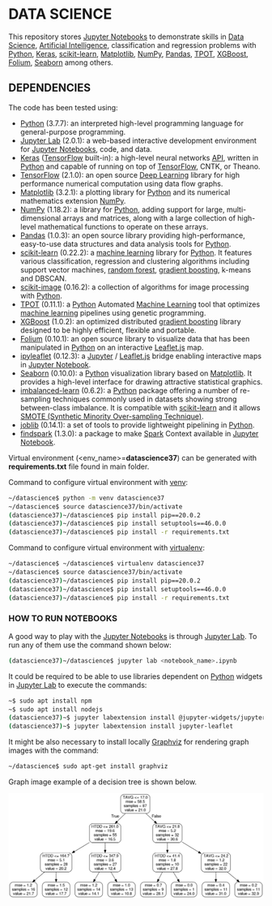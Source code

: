 # DATA SCIENCE

This repository stores [Jupyter Notebooks] to demonstrate skills in [Data Science], [Artificial Intelligence], classification and regression problems with [Python], [Keras], [scikit-learn], [Matplotlib], [NumPy], [Pandas], [TPOT], [XGBoost], [Folium], [Seaborn] among others.

## DEPENDENCIES

The code has been tested using:

* [Python] (3.7.7): an interpreted high-level programming language for general-purpose programming.
* [Jupyter Lab] (2.0.1): a web-based interactive development environment for [Jupyter Notebooks], code, and data.
* [Keras] ([TensorFlow] built-in): a high-level neural networks [API], written in [Python] and capable of running on top of [TensorFlow], CNTK, or Theano.
* [TensorFlow] (2.1.0): an open source [Deep Learning] library for high performance numerical computation using data flow graphs.
* [Matplotlib] (3.2.1): a plotting library for [Python] and its numerical mathematics extension [NumPy].
* [NumPy] (1.18.2): a library for [Python], adding support for large, multi-dimensional arrays and matrices, along with a large collection of high-level mathematical functions to operate on these arrays.
* [Pandas] (1.0.3):  an open source library providing high-performance, easy-to-use data structures and data analysis tools for [Python].
* [scikit-learn] (0.22.2): a [machine learning] library for [Python]. It features various classification, regression and clustering algorithms including support vector machines, [random forest], [gradient boosting], k-means and DBSCAN.
* [scikit-image] (0.16.2): a collection of algorithms for image processing with [Python].
* [TPOT] (0.11.1): a [Python] Automated [Machine Learning] tool that optimizes [machine learning] pipelines using genetic programming.
* [XGBoost] (1.0.2): an optimized distributed [gradient boosting] library designed to be highly efficient, flexible and portable.
* [Folium] (0.10.1): an open source library to visualize data that has been manipulated in [Python] on an interactive [Leaflet.js] map.
* [ipyleaflet] (0.12.3): a [Jupyter] / [Leaflet.js] bridge enabling interactive maps in [Jupyter Notebook].
* [Seaborn] (0.10.0): a [Python] visualization library based on [Matplotlib]. It provides a high-level interface for drawing attractive statistical graphics.
* [imbalanced-learn] (0.6.2): a [Python] package offering a number of re-sampling techniques commonly used in datasets showing strong between-class imbalance. It is compatible with [scikit-learn] and it allows [SMOTE (Synthetic Minority Over-sampling Technique)].
* [joblib] (0.14.1): a set of tools to provide lightweight pipelining in [Python].
* [findspark] (1.3.0): a package to make [Spark] Context available in [Jupyter Notebook].

Virtual environment (<env_name>=**datascience37**) can be generated with  **requirements.txt** file found in main folder.

Command to configure virtual environment with [venv]:

```bash
~/datascience$ python -m venv datascience37
~/datascience$ source datascience37/bin/activate
(datascience37)~/datascience$ pip install pip==20.0.2
(datascience37)~/datascience$ pip install setuptools==46.0.0
(datascience37)~/datascience$ pip install -r requirements.txt
```

Command to configure virtual environment with [virtualenv]:

```bash
~/datascience$ ~/datascience$ virtualenv datascience37
~/datascience$ source datascience37/bin/activate
(datascience37)~/datascience$ pip install pip==20.0.2
(datascience37)~/datascience$ pip install setuptools==46.0.0
(datascience37)~/datascience$ pip install -r requirements.txt
```

### HOW TO RUN NOTEBOOKS

A good way to play with the [Jupyter Notebooks] is through [Jupyter Lab]. To run any of them use the command shown below:

```bash
(datascience37)~/datascience$ jupyter lab <notebook_name>.ipynb
```

It could be required to be able to use libraries dependent on [Python] widgets in [Jupyter Lab] to execute the commands:

```bash
~$ sudo apt install npm
~$ sudo apt install nodejs
(datascience37)~$ jupyter labextension install @jupyter-widgets/jupyterlab-manager
(datascience37)~$ jupyter labextension install jupyter-leaflet
```

It might be also necessary to install locally [Graphviz] for rendering graph images with the command:

```bash
~/datascience$ sudo apt-get install graphviz
```

Graph image example of a decision tree is shown below.

![Graph image example of a decision tree](images/tree_top3.png)

[Data Science]: https://en.wikipedia.org/wiki/Data_science
[Artificial Intelligence]: https://en.wikipedia.org/wiki/Artificial_intelligence
[Python]: https://www.python.org/
[Machine Learning]: https://en.wikipedia.org/wiki/Machine_learning
[Deep Learning]: https://en.wikipedia.org/wiki/Deep_learning
[Random Forest]: https://en.wikipedia.org/wiki/Random_forest
[Gradient Boosting]: https://en.wikipedia.org/wiki/Gradient_boosting
[API]: https://en.wikipedia.org/wiki/Application_programming_interface
[Docker]: https://www.docker.com/
[docker-compose]: https://github.com/docker/compose
[Keras]: https://keras.io/
[TensorFlow]: https://www.tensorflow.org/
[Matplotlib]: https://matplotlib.org/
[NumPy]: http://www.numpy.org/
[Pandas]: https://pandas.pydata.org/
[scikit-learn]: http://scikit-learn.org/stable/
[scikit-image]: https://scikit-image.org/
[TPOT]: https://github.com/EpistasisLab/tpot
[XGBoost]: https://github.com/dmlc/xgboost
[Folium]: https://github.com/python-visualization/folium
[Leaflet.js]: https://leafletjs.com/
[ipyleaflet]: https://github.com/jupyter-widgets/ipyleaflet
[Seaborn]: http://seaborn.pydata.org/
[imbalanced-learn]: https://github.com/scikit-learn-contrib/imbalanced-learn
[SMOTE (Synthetic Minority Over-sampling Technique)]: https://jair.org/index.php/jair/article/view/10302
[joblib]: https://pypi.org/project/joblib/
[Jupyter]: http://jupyter.org/
[Jupyter Lab]: http://jupyter.org/
[Jupyter Notebook]: http://jupyter.org/
[Jupyter Notebooks]: http://jupyter.org/
[findspark]: https://github.com/minrk/findspark
[Spark]: https://spark.apache.org/
[venv]: https://docs.python.org/3/library/venv.html
[virtualenv]: https://virtualenv.pypa.io/en/stable/
[Graphviz]: https://www.graphviz.org/
